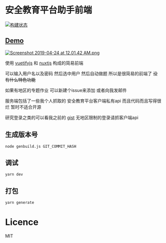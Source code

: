 # 安全教育平台助手前端

[![构建状态](https://dev.tencent.com/badges/huggy_/safetree_web/26573/build.svg)](https://dev.tencent.com/u/huggy_/p/safetree_web/ci/job)
## [Demo](https://anquan.huggy.moe)
[![Screenshot 2019-04-24 at 12.01.42 AM.png](https://i.loli.net/2019/04/24/5cbf37073d9a9.png)](https://i.loli.net/2019/04/24/5cbf37073d9a9.png)


使用 [vuetifyjs](https://vuetifyjs.com) 和 [nuxtjs](https://nuxtjs.org) 构成的简易前端

可以输入用户名以及密码 然后选中用户 然后自动做题
所以是很简易的前端了 ~~没有什么特色功能~~

如果有地区的专题作业 可以新建个issue来添加 或者向我发邮件

服务端包括了一些我个人抓取的 安全教育平台客户端私有api 而且代码而且写得很烂 暂时不适合开源


研究登录之类的可以看我之前的 [gist](https://gist.github.com/xiao201261/e623f93b7bcb93dddcf24cef6f0713ad) 无地区限制的登录请抓客户端api


## 生成版本号
    node genbuild.js GIT_COMMIT_HASH

## 调试
    yarn dev

## 打包

    yarn generate
    
# Licence
MIT

